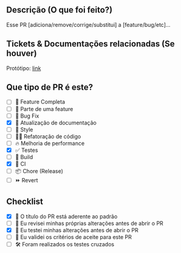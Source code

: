## Descrição (O que foi feito?)
Esse PR [adiciona/remove/corrige/substitui] a [feature/bug/etc]...


## Tickets & Documentações relacionadas (Se houver)
Protótipo: [link](www.google.com)

## Que tipo de PR é este? 

- [ ] 🍕 Feature Completa
- [ ] 🥓 Parte de uma feature
- [ ] 🐛 Bug Fix
- [X] 📝 Atualização de documentação
- [ ] 🎨 Style
- [ ] 🧑‍💻 Refatoração de código
- [ ] 🔥 Melhoria de performance
- [X] ✅ Testes
- [ ] 🤖 Build
- [X] 🔁 CI
- [ ] 📦 Chore (Release)
- [ ] ⏩ Revert

## Checklist

- [X] 🚩 O título do PR está aderente ao padrão
- [ ] 🔬 Eu revisei minhas próprias alterações antes de abrir o PR
- [X] 🧪 Eu testei minhas alterações antes de abrir o PR
- [ ] 📝 Eu validei os critérios de aceite para este PR
- [ ] 🛠️ Foram realizados os testes cruzados
